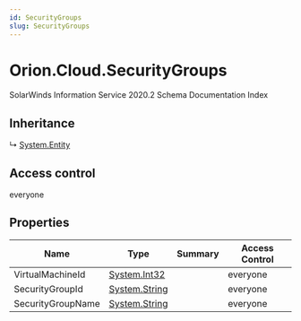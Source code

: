 ```yaml
---
id: SecurityGroups
slug: SecurityGroups
---
```


# Orion.Cloud.SecurityGroups

SolarWinds Information Service 2020.2 Schema Documentation Index

## Inheritance

↳ [System.Entity](./../System/Entity)

## Access control

everyone

## Properties

| Name | Type | Summary | Access Control |
| ------ | ------ | ------ | ------ |
| VirtualMachineId | [System.Int32](https://docs.microsoft.com/en-us/dotnet/api/system.int32) |  | everyone |
| SecurityGroupId | [System.String](https://docs.microsoft.com/en-us/dotnet/api/system.string) |  | everyone |
| SecurityGroupName | [System.String](https://docs.microsoft.com/en-us/dotnet/api/system.string) |  | everyone |

